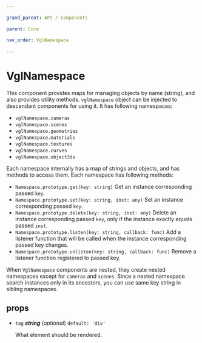 ```yaml
---
          
grand_parent: API / Components
          
parent: Core
          
nav_order: VglNamespace
          
---
```

# VglNamespace 

This component provides maps for managing objects by name (string), and also provides utility
methods. `vglNamespace` object can be injected to descendant components for using it.
It has following namespaces:

- `vglNamespace.cameras`
- `vglNamespace.scenes`
- `vglNamespace.geometries`
- `vglNamespace.materials`
- `vglNamespace.textures`
- `vglNamespace.curves`
- `vglNamespace.object3ds`

Each namespace internally has a map of strings and objects, and has methods to access them.
Each namespace has following methods:

- `Namespace.prototype.get(key: string)`
Get an instance corresponding passed `key`.
- `Namespace.prototype.set(key: string, inst: any)`
Set an instance corresponding passed `key`.
- `Namespace.prototype.delete(key: string, inst: any)`
Delete an instance corresponding passed `key`, only if the instance exactly equals passed
`inst`.
- `Namespace.prototype.listen(key: string, callback: func)`
Add a listener function that will be called when the instance corresponding passed key changes.
- `Namespace.prototype.unlisten(key: string, callback: func)`
Remove a listener function registered to passed key.

When `VglNamespace` components are nested, they create nested namespaces except for `cameras` and
`scenes`. Since a nested namespace search instances only in its ancestors, you can use same key
string in sibling namespaces. 

## props 

- `tag` ***string*** (*optional*) `default: 'div'` 

  What element should be rendered. 

